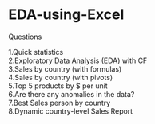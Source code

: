 # EDA-using-Excel

Questions

1.Quick statistics					
2.Exploratory Data Analysis (EDA) with CF					
3.Sales by country (with formulas)					
4.Sales by country (with pivots)					
5.Top 5 products by $ per unit					
6.Are there any anomalies in the data?					
7.Best Sales person by country					
8.Dynamic country-level Sales Report					
					
